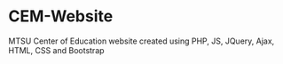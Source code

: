 # CEM-Website
MTSU Center of Education website created using PHP, JS, JQuery, Ajax, HTML, CSS and Bootstrap
